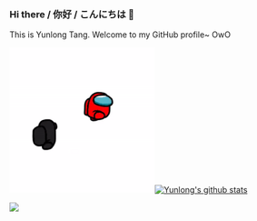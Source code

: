 ### Hi there / 你好 / こんにちは 👋

This is Yunlong Tang. Welcome to my GitHub profile~ OwO 
<!-- [![Top Langs](https://github-readme-stats.vercel.app/api/top-langs/?username=yunlong10&layout=compact&theme=default)](https://github.com/yunlong10/github-readme-stats) -->

<img max-width="80" src="https://github.com/yunlong10/yunlong10/blob/main/preview.gif"/>[![Yunlong's github stats](https://github-readme-stats.vercel.app/api?username=yunlong10&theme=default)](https://github.com/yunlong10/github-readme-stats)  

![](https://komarev.com/ghpvc/?username=yunlong10&style=plastic)
